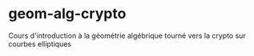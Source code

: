 # geom-alg-crypto
Cours d'introduction à la géométrie algébrique tourné vers la crypto sur courbes elliptiques
